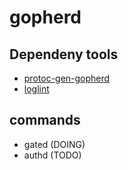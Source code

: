 gopherd
=======

## Dependeny tools

* [protoc-gen-gopherd](https://github.com/gopherd/tools/tree/main/cmd/protoc-gen-gopherd)
* [loglint](https://github.com/gopherd/log/tree/main/cmd/loglint)

## commands

* gated (DOING)
* authd (TODO)
